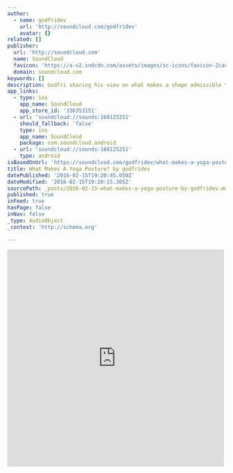 ```yaml
---
author:
  - name: godfridev
    url: 'http://soundcloud.com/godfridev'
    avatar: {}
related: []
publisher:
  url: 'http://soundcloud.com'
  name: SoundCloud
  favicon: 'https://a-v2.sndcdn.com/assets/images/sc-icons/favicon-2cadd14b.ico'
  domain: soundcloud.com
keywords: []
description: Godfri sharing his view on what makes a shape admissible to the yoga party.
app_links:
  - type: ios
    app_name: SoundCloud
    app_store_id: '336353151'
  - url: 'soundcloud://sounds:168125251'
    should_fallback: 'false'
    type: ios
    app_name: SoundCloud
    package: com.soundcloud.android
  - url: 'soundcloud://sounds:168125251'
    type: android
isBasedOnUrl: 'https://soundcloud.com/godfridev/what-makes-a-yoga-posture'
title: What Makes A Yoga Posture? by godfridev
datePublished: '2016-02-15T19:20:45.050Z'
dateModified: '2016-02-15T19:20:15.305Z'
sourcePath: _posts/2016-02-15-what-makes-a-yoga-posture-by-godfridev.md
published: true
inFeed: true
hasPage: false
inNav: false
_type: AudioObject
_context: 'http://schema.org'

---
```

<iframe src="https://cdn.embedly.com/widgets/media.html?src=https%3A%2F%2Fw.soundcloud.com%2Fplayer%2F%3Fvisual%3Dtrue%26url%3Dhttp%253A%252F%252Fapi.soundcloud.com%252Ftracks%252F168125251%26show_artwork%3Dtrue&amp;url=https%3A%2F%2Fsoundcloud.com%2Fgodfridev%2Fwhat-makes-a-yoga-posture&amp;image=http%3A%2F%2Fi1.sndcdn.com%2Fartworks-000091284460-knqp86-t500x500.jpg&amp;key=b7d04c9b404c499eba89ee7072e1c4f7&amp;type=text%2Fhtml&amp;schema=soundcloud" width="500" height="500" scrolling="no" frameborder="0" allowfullscreen="allowfullscreen" style=""></iframe>